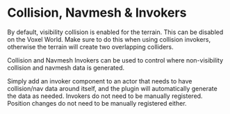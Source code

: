 # Collision, Navmesh & Invokers

By default, visibility collision is enabled for the terrain. This can be disabled on the Voxel World. Make sure to do this when using collision invokers, otherwise the terrain will create two overlapping colliders.

Collision and Navmesh Invokers can be used to control where non-visibility collision and navmesh data is generated.&#x20;

Simply add an invoker component to an actor that needs to have collision/nav data around itself, and the plugin will automatically generate the data as needed. Invokers do not need to be manually registered. Position changes do not need to be manually registered either.
